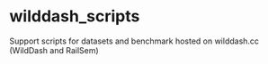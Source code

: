 # wilddash_scripts
Support scripts for datasets and benchmark hosted on wilddash.cc (WildDash and RailSem)
